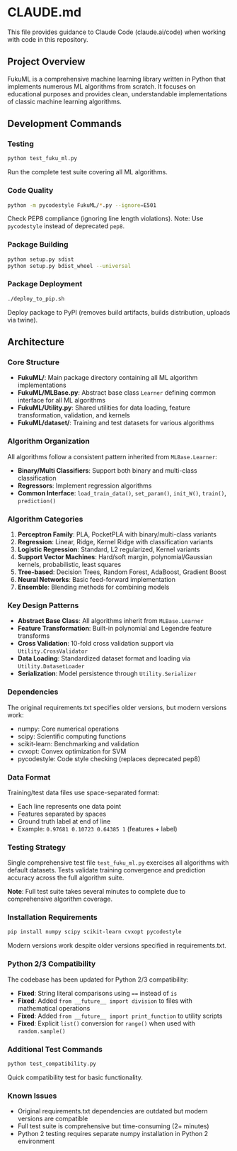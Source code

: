# CLAUDE.md

This file provides guidance to Claude Code (claude.ai/code) when working with code in this repository.

## Project Overview

FukuML is a comprehensive machine learning library written in Python that implements numerous ML algorithms from scratch. It focuses on educational purposes and provides clean, understandable implementations of classic machine learning algorithms.

## Development Commands

### Testing
```bash
python test_fuku_ml.py
```
Run the complete test suite covering all ML algorithms.

### Code Quality
```bash
python -m pycodestyle FukuML/*.py --ignore=E501
```
Check PEP8 compliance (ignoring line length violations). Note: Use `pycodestyle` instead of deprecated `pep8`.

### Package Building
```bash
python setup.py sdist
python setup.py bdist_wheel --universal
```

### Package Deployment
```bash
./deploy_to_pip.sh
```
Deploy package to PyPI (removes build artifacts, builds distribution, uploads via twine).

## Architecture

### Core Structure
- **FukuML/**: Main package directory containing all ML algorithm implementations
- **FukuML/MLBase.py**: Abstract base class `Learner` defining common interface for all ML algorithms
- **FukuML/Utility.py**: Shared utilities for data loading, feature transformation, validation, and kernels
- **FukuML/dataset/**: Training and test datasets for various algorithms

### Algorithm Organization
All algorithms follow a consistent pattern inherited from `MLBase.Learner`:
- **Binary/Multi Classifiers**: Support both binary and multi-class classification
- **Regressors**: Implement regression algorithms
- **Common Interface**: `load_train_data()`, `set_param()`, `init_W()`, `train()`, `prediction()`

### Algorithm Categories
1. **Perceptron Family**: PLA, PocketPLA with binary/multi-class variants
2. **Regression**: Linear, Ridge, Kernel Ridge with classification variants
3. **Logistic Regression**: Standard, L2 regularized, Kernel variants
4. **Support Vector Machines**: Hard/soft margin, polynomial/Gaussian kernels, probabilistic, least squares
5. **Tree-based**: Decision Trees, Random Forest, AdaBoost, Gradient Boost
6. **Neural Networks**: Basic feed-forward implementation
7. **Ensemble**: Blending methods for combining models

### Key Design Patterns
- **Abstract Base Class**: All algorithms inherit from `MLBase.Learner`
- **Feature Transformation**: Built-in polynomial and Legendre feature transforms
- **Cross Validation**: 10-fold cross validation support via `Utility.CrossValidator`
- **Data Loading**: Standardized dataset format and loading via `Utility.DatasetLoader`
- **Serialization**: Model persistence through `Utility.Serializer`

### Dependencies
The original requirements.txt specifies older versions, but modern versions work:
- numpy: Core numerical operations
- scipy: Scientific computing functions  
- scikit-learn: Benchmarking and validation
- cvxopt: Convex optimization for SVM
- pycodestyle: Code style checking (replaces deprecated pep8)

### Data Format
Training/test data files use space-separated format:
- Each line represents one data point
- Features separated by spaces
- Ground truth label at end of line
- Example: `0.97681 0.10723 0.64385 1` (features + label)

### Testing Strategy
Single comprehensive test file `test_fuku_ml.py` exercises all algorithms with default datasets. Tests validate training convergence and prediction accuracy across the full algorithm suite.

**Note**: Full test suite takes several minutes to complete due to comprehensive algorithm coverage.

### Installation Requirements
```bash
pip install numpy scipy scikit-learn cvxopt pycodestyle
```
Modern versions work despite older versions specified in requirements.txt.

### Python 2/3 Compatibility
The codebase has been updated for Python 2/3 compatibility:
- **Fixed**: String literal comparisons using `==` instead of `is`
- **Fixed**: Added `from __future__ import division` to files with mathematical operations
- **Fixed**: Added `from __future__ import print_function` to utility scripts
- **Fixed**: Explicit `list()` conversion for `range()` when used with `random.sample()`

### Additional Test Commands
```bash
python test_compatibility.py
```
Quick compatibility test for basic functionality.

### Known Issues
- Original requirements.txt dependencies are outdated but modern versions are compatible
- Full test suite is comprehensive but time-consuming (2+ minutes)
- Python 2 testing requires separate numpy installation in Python 2 environment